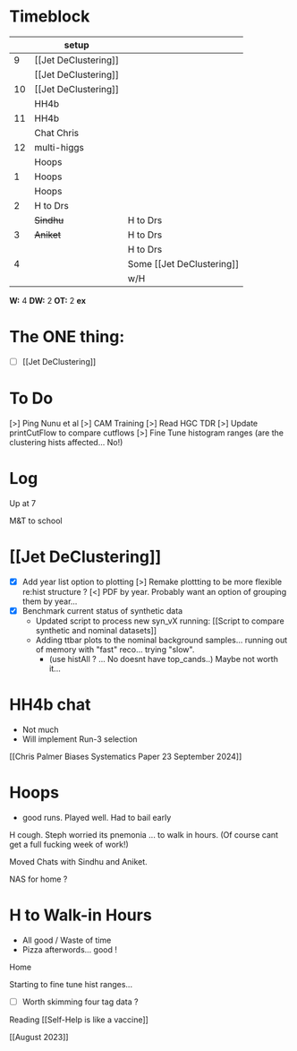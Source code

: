 # Timeblock

|     | setup                |                           |
| --- | -------------------- | ------------------------- |
| 9   | [[Jet DeClustering]] |                           |
|     | [[Jet DeClustering]] |                           |
| 10  | [[Jet DeClustering]] |                           |
|     | HH4b                 |                           |
| 11  | HH4b                 |                           |
|     | Chat Chris           |                           |
| 12  | multi-higgs          |                           |
|     | Hoops                |                           |
| 1   | Hoops                |                           |
|     | Hoops                |                           |
| 2   | H to Drs             |                           |
|     | ~~Sindhu~~           | H to Drs                  |
| 3   | ~~Aniket~~           | H to Drs                  |
|     |                      | H to Drs                  |
| 4   |                      | Some [[Jet DeClustering]] |
|     |                      | w/H                       |

**W:** 4 
**DW:** 2
**OT:** 2
**ex** 

# The ONE thing: 
- [ ] [[Jet DeClustering]]


# To Do
 [>] Ping Nunu et al
 [>] CAM Training
 [>] Read HGC TDR
 [>] Update printCutFlow to compare cutflows
 [>] Fine Tune histogram ranges (are the clustering hists affected... No!)


# Log

Up at 7 

M&T to school 

# [[Jet DeClustering]]
- [x] Add year list option to plotting
	[>] Remake plottting to be more flexible re:hist structure ? 
	[<] PDF by year. Probably want an option of grouping them by year...
- [x] Benchmark current status of synthetic data
	- Updated script to process new syn_vX running: 
		[[Script to compare synthetic and nominal datasets]]
	- Adding ttbar plots to the nominal background samples... running out of memory with "fast" reco... trying "slow".
		- (use histAll ? ... No doesnt have top_cands..) Maybe not worth it...

# HH4b chat
- Not much 
- Will implement Run-3 selection

[[Chris Palmer Biases Systematics Paper 23 September 2024]]


# Hoops
- good runs. Played well.  Had to bail early

H cough. Steph worried its pnemonia ... to walk in hours. 
(Of course cant get a full fucking week of work!)


Moved Chats with Sindhu and Aniket.

NAS for home ? 

# H to Walk-in Hours
- All good / Waste of time
- Pizza afterwords... good ! 

Home

Starting to fine tune hist ranges... 
- [ ] Worth skimming four tag data ?

Reading [[Self-Help is like a vaccine]]

[[August 2023]]

